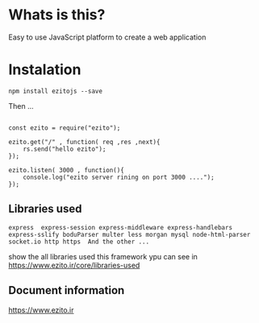 
# Whats is this?

Easy to use JavaScript platform to create a web application

# Instalation

`npm install ezitojs --save`

Then ...

```

const ezito = require("ezito");

ezito.get("/" , function( req ,res ,next){
    rs.send("hello ezito");
});

ezito.listen( 3000 , function(){
    console.log("ezito server rining on port 3000 ....");
});

```

## Libraries used

`
express 
express-session
express-middleware
express-handlebars
express-sslify
boduParser
multer
less
morgan
mysql
node-html-parser
socket.io
http
https 
And the other ...
`

show the all libraries used this framework ypu can see in https://www.ezito.ir/core/libraries-used


## Document information

https://www.ezito.ir

